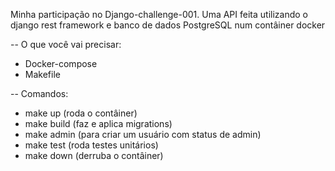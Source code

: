 Minha participação no Django-challenge-001. 
Uma API feita utilizando o django rest framework e banco de dados PostgreSQL num contâiner docker

-- O que você vai precisar:

- Docker-compose
- Makefile


-- Comandos:
- make up (roda o contâiner)
- make build (faz e aplica migrations)
- make admin (para criar um usuário com status de admin)
- make test (roda testes unitários)
- make down (derruba o contâiner)